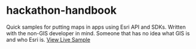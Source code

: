 # hackathon-handbook
Quick samples for putting maps in apps using Esri API and SDKs.  Written with the non-GIS developer in mind.  Someone that has no idea what GIS is and who Esri is.
<a href="http://david-chambers.github.io/hackathon-handbook/">View Live Sample</a>
